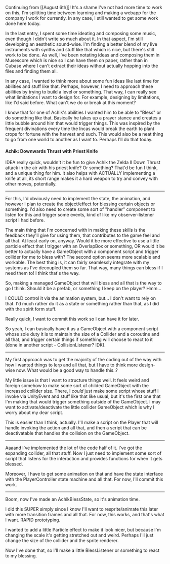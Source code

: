 Continuing from [[August 6th]]! It's a shame I've not had more time to work on this, I'm splitting time between learning and making a webapp for the company I work for currently. In any case, I still wanted to get some work done here today.

In the last entry, I spent some time ideating and composing some music, even though I didn't write so much about it. In that aspect, I'm still developing an aesthetic sound-wise. I'm finding a better blend of my live instruments with synths and stuff like that which is nice, but there's still work to be done. As well, I've been notating ideas and composing them in Musescore which is nice so I can have them on paper, rather than in Cubase where I can't extract their ideas without actually hopping into the files and finding them all.

In any case, I wanted to think more about some fun ideas like last time for abilities and stuff like that. Perhaps, however, I need to approach these abilities by trying to build a level or something. That way, I can really see what limitations I want to design for. For example, designing by limitations, like I'd said before. What can't we do or break at this moment?

I know that for one of Achik's abilities I wanted him to be able to "Bless" or do something like that. Basically he takes up a prayer stance and creates a little bubble around him that would trigger things. This was inspired by the frequent divinations every time the Incas would break the earth to plant crops for fortune with the harvest and such. This would also be a neat thing to go from one world to another as I want to. Perhaps I'll do that today.

#### Achik: Downwards Thrust with Priest Knife
IDEA really quick, wouldn't it be fun to give Achik the Zelda II Down Thrust attack in the air with his priest knife? Or something? That'd be fun I think, and a unique thing for him. It also helps with ACTUALLY implementing a knife at all, its short range makes it a hard weapon to try and convey with other moves, potentially.

---

For this, I'd obviously need to implement the state, the animation, and however I plan to create the object/effect for blessing certain objects or something. I'd also need to create some sort of "handler" component to listen for this and trigger some events, kind of like my observer-listener script I had before.

The main thing that I'm concerned with in making these skills is the feedback they'll give for using them, that contributes to the game feel and all that. At least early on, anyway. Would it be more effective to use a little particle effect that I trigger with an OverlapBox or something, OR would it be better to actually have a GameObject with a component script and trigger collider for me to bless with?
The second option seems more scalable and workable. The best thing is, it can fairly seamlessly integrate with my systems as I've decoupled them so far. That way, many things can bless if I need them to! I think that's the way.

So, making a managed GameObject that will bless and all that is the way to go I think. Should it be a prefab, or something I keep on the player? Hmm...

I COULD control it via the animation system, but... I don't want to rely on that. I'd much rather do it as a state or something rather than that, as I did with the spirit form stuff.

Really quick, I want to commit this work so I can have it for later.

So yeah, I can basically have it as a GameObject with a component script whose sole duty it is to maintain the size of a Collider and a coroutine and all that, and trigger certain things if something will choose to react to it (done in another script - CollisionListener? IDK).

---

My first approach was to get the majority of the coding out of the way with how I wanted things to lerp and all that, but I have to think more design-wise now. What would be a good way to handle this..?

My little issue is that I want to structure things well. It feels weird and foreign somehow to make some sort of childed GameObject with the increased collider size. There, I *could* just make some script whose stuff I invoke via UnityEvent and stuff like that like usual, but it's the first one that I'm making that would trigger something outside of the GameObject. I may want to activate/deactivate the little collider GameObject which is why I worry about my dear script.

This is easier than I think, actually. I'll make a script on the Player that will handle invoking the action and all that, and then a script that can be deactivatable that handles the collision on the GameObject.

---

Aaaand I've implemented the lot of the code half of it. I've got the expanding collider, all that stuff. Now I just need to implement some sort of script that listens for the interaction and provides functions for when it gets blessed.

Moreover, I have to get some animation on that and have the state interface with the PlayerController state machine and all that. For now, I'll commit this work.

---

Boom, now I've made an AchikBlessState, so it's animation time.

I did this SUPER simply since I know I'll want to resprite/animate this later with more transition frames and all that. For now, this works, and that's what I want. RAPID prototyping.

I wanted to add a little Particle effect to make it look nicer, but because I'm changing the scale it's getting stretched out and weird. Perhaps I'll just change the size of the collider and the sprite renderer. 

Now I've done that, so I'll make a little BlessListener or something to react to my blessing.